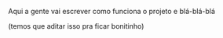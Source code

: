 Aqui a gente vai escrever como funciona o projeto e blá-blá-blá

(temos que aditar isso pra ficar bonitinho)